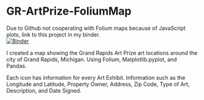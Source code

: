 # GR-ArtPrize-FoliumMap

Due to Github not cooperating with Folium maps because of JavaScript plots, link to this project in my binder.  
[![Binder](https://mybinder.org/badge_logo.svg)](https://mybinder.org/v2/gh/Ambush3/GR-ArtPrize-FoliumMap/main)

I created a map showing the Grand Rapids Art Prize art locations around the city of Grand Rapids, Michigan.
Using Folium, Matplotlib.pyplot, and Pandas.

Each icon has information for every Art Exhibit. 
Information such as the Longitude and Latitude, Property Owner, Address, Zip Code, Type of Art, Description, and Date Signed. 
